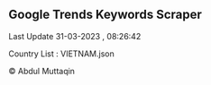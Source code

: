 

## Google Trends Keywords Scraper 
 
Last Update 31-03-2023 , 08:26:42

Country List :
VIETNAM.json



© Abdul Muttaqin 
